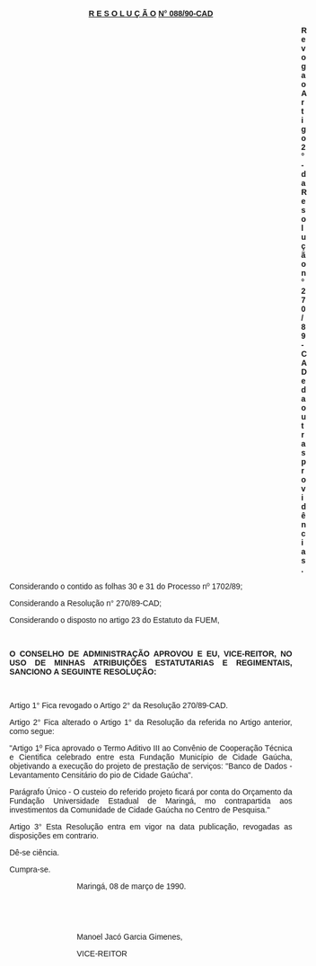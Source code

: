 <BODY>

<B><U><FONT FACE="Arial"><P ALIGN="CENTER">R E S O L U &Ccedil; &Atilde; O</U> <U>N° 088/90-CAD</P>
</B></U><P ALIGN="JUSTIFY"></P><DIR>
<DIR>
<DIR>
<DIR>
<DIR>
<DIR>
<DIR>
<DIR>
<DIR>
<DIR>
<DIR>
<DIR>
<DIR>

<B><P ALIGN="JUSTIFY">Revoga o Artigo 2°- da Resolu&ccedil;&atilde;o n° 270/89-CAD e da outras provid&ecirc;ncias.</P>
</B><P ALIGN="JUSTIFY"></P></DIR>
</DIR>
</DIR>
</DIR>
</DIR>
</DIR>
</DIR>
</DIR>
</DIR>
</DIR>
</DIR>
</DIR>
</DIR>

<P ALIGN="JUSTIFY">Considerando o contido as folhas 30 e 31 do Processo nº  1702/89;</P>
<P ALIGN="JUSTIFY">Considerando a Resolu&ccedil;&atilde;o n° 270/89-CAD; </P>
<P ALIGN="JUSTIFY">Considerando o disposto no artigo 23 do Estatuto da FUEM,</P>
<P ALIGN="JUSTIFY"></P>
<P ALIGN="JUSTIFY">&nbsp;</P>
<B><P ALIGN="JUSTIFY">O CONSELHO DE ADMINISTRA&Ccedil;&Atilde;O APROVOU E EU, VICE-REITOR, NO USO DE MINHAS  ATRIBUI&Ccedil;&Otilde;ES ESTATUTARIAS E REGIMENTAIS, SANCIONO A SEGUINTE RESOLU&Ccedil;&Atilde;O:</P>
</B><P ALIGN="JUSTIFY"></P>
<P ALIGN="JUSTIFY">&nbsp;</P>
<P ALIGN="JUSTIFY">Artigo 1° Fica revogado o Artigo 2° da Resolu&ccedil;&atilde;o 270/89-CAD.</P>
<P ALIGN="JUSTIFY">Artigo 2° Fica alterado o Artigo 1° da Resolu&ccedil;&atilde;o da referida no Artigo anterior, como segue:</P>
<P ALIGN="JUSTIFY">"Artigo 1º Fica aprovado o Termo Aditivo III ao Conv&ecirc;nio de Coopera&ccedil;&atilde;o T&eacute;cnica e Cientifica celebrado entre esta Funda&ccedil;&atilde;o Munic&iacute;pio de Cidade Ga&uacute;cha, objetivando a execu&ccedil;&atilde;o do projeto de presta&ccedil;&atilde;o de servi&ccedil;os: "Banco de Dados - Levantamento Censit&aacute;rio do pio de Cidade Ga&uacute;cha".</P>
<P ALIGN="JUSTIFY">Par&aacute;grafo &Uacute;nico - O custeio do referido projeto ficar&aacute; por conta do Or&ccedil;amento da Funda&ccedil;&atilde;o Universidade Estadual de Maring&aacute;, mo contrapartida aos investimentos da Comunidade de Cidade Ga&uacute;cha no Centro de Pesquisa."</P>
<P ALIGN="JUSTIFY">Artigo 3°  Esta Resolu&ccedil;&atilde;o entra em vigor na data publica&ccedil;&atilde;o, revogadas as disposi&ccedil;&otilde;es em contrario. </P>
<P ALIGN="JUSTIFY">D&ecirc;-se ci&ecirc;ncia.</P>
<P ALIGN="JUSTIFY">Cumpra-se.</P><DIR>
<DIR>
<DIR>

<P ALIGN="JUSTIFY">Maring&aacute;, 08 de mar&ccedil;o de 1990.</P>
<P ALIGN="JUSTIFY"></P>
<P ALIGN="JUSTIFY">&nbsp;</P>
<P ALIGN="JUSTIFY">&nbsp;</P>
<P ALIGN="JUSTIFY">Manoel Jac&oacute; Garcia Gimenes,</P>
<P ALIGN="JUSTIFY">VICE-REITOR</P>
<P ALIGN="JUSTIFY"></P></DIR>
</DIR>
</DIR>
</FONT></BODY>
